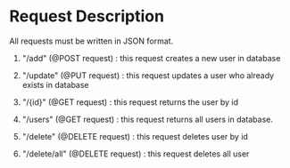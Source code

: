 # Request Description

All requests must be written in JSON format.

1. "/add" (@POST request) : this request creates a new user in database

2. "/update" (@PUT request) : this request updates a user who already exists in database

3. "/{id}" (@GET request) : this request returns the user by id

4. "/users" (@GET request) : this request returns all users in database.

5. "/delete" (@DELETE request) : this request deletes user by id

6. "/delete/all" (@DELETE request) : this request deletes all user

